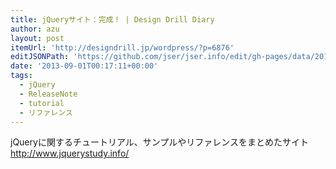 ```yaml
---
title: jQueryサイト：完成！ | Design Drill Diary
author: azu
layout: post
itemUrl: 'http://designdrill.jp/wordpress/?p=6876'
editJSONPath: 'https://github.com/jser/jser.info/edit/gh-pages/data/2013/09/index.json'
date: '2013-09-01T00:17:11+00:00'
tags:
  - jQuery
  - ReleaseNote
  - tutorial
  - リファレンス
---
```

jQueryに関するチュートリアル、サンプルやリファレンスをまとめたサイト
http://www.jquerystudy.info/

